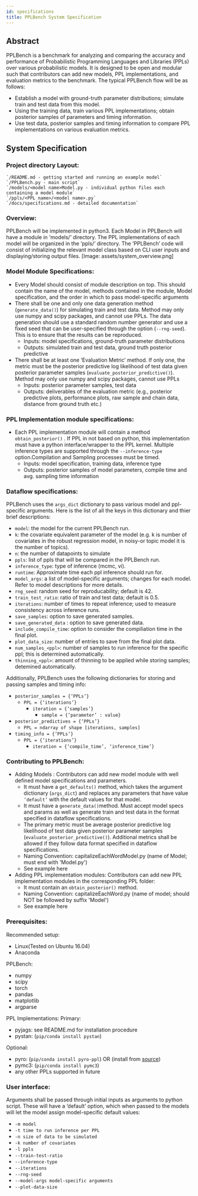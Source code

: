 ```yaml
---
id: specifications
title: PPLBench System Specification
---
```


## Abstract

PPLBench is a benchmark for analyzing and comparing the accuracy and performance of Probabilistic Programming Languages and Libraries (PPLs) over various probabilistic models. It is designed to be open and modular such that contributors can add new models, PPL implementations, and evaluation metrics to the benchmark.
The typical PPLBench flow will be as follows:

* Establish a model with ground-truth parameter distributions; simulate train and test data from this model.
* Using the training data, train various PPL implementations; obtain posterior samples of parameters and timing information.
* Use test data, posterior samples and timing information to compare PPL implementations on various evaluation metrics.

## System Specification

### Project directory Layout:

```
`/README.md - getting started and running an example model`
`/PPLBench.py - main script`
`/models/<model name>Model.py - individual python files each containing a model module`
`/ppls/<PPL name>/<model name>.py`
`/docs/specifications.md - detailed documentation`
```

### Overview:

PPLBench will be implemented in python3. Each Model in PPLBench will have a module in ‘models/’ directory. The PPL implementations of each model will be organized in the ‘ppls/’ directory.  The ‘PPLBench’ code will consist of initializing the relevant model class based on CLI user inputs and displaying/storing output files.
[Image: assets/system_overview.png]
### Model Module Specifications:

* Every Model should consist of module description on top. This should contain the name of the model, methods contained in the module, Model specification, and the order in which to pass model-specific arguments
* There shall be one and only one data generation method (`generate_data()`) for simulating train and test data. Method may only use numpy and scipy packages, and cannot use PPLs. The data generation should use a standard random number generator and use a fixed seed that can be user-specified through the option (`--rng-seed`). This is to ensure that the results can be reproduced.
    * Inputs: model specifications, ground-truth parameter distributions
    * Outputs: simulated train and test data, ground truth posterior predictive
* There shall be at least one ‘Evaluation Metric’ method. If only one, the metric must be the posterior predictive log likelihood of test data given posterior parameter samples (`evaluate_posterior_predictive()`). Method may only use numpy and scipy packages, cannot use PPLs
    * Inputs: posterior parameter samples, test data
    * Outputs: deliverables of the evaluation metric (e.g., posterior predictive plots, performance plots, raw sample and chain data, distance from ground truth etc.)

### PPL Implementation module specifications:

* Each PPL implementation module will contain a method `obtain_posterior()` . If PPL in not based on python, this implementation must have a python interface/wrapper to the PPL kernel. Multiple inference types are supported through the `--inference-type` option.Compilation and Sampling processes must be timed.
    * Inputs: model specification, training data, inference type
    * Outputs: posterior samples of model parameters, compile time and avg. sampling time information

### Dataflow specifications:

PPLBench uses the `args_dict` dictionary to pass various model and ppl-specific arguments. Here is the list of all the keys in this dictionary and thier brief descriptions:
 * `model`: the model for the current PPLBench run.
 * `k`: the covariate equivalent parameter of the model (e.g. k is number of covariates in the robust regression model, in noisy-or topic model it is the number of topics).
 * `n`: the number of datapoints to simulate
 * `ppls`: list of ppls that will be compared in the PPLBench run.
 * `inference_type`: type of inference (mcmc, vi).
 * `runtime`: Approximate time each ppl inference should run for.
 * `model_args`: a list of model-specific arguments; changes for each model. Refer to model descriptions for more details.
 * `rng_seed`: random seed for reproducability; default is 42.
 * `train_test_ratio`: ratio of train and test data; default is 0.5.
 * `iterations`: number of times to repeat inference; used to measure consistency across inference runs.
 * `save_samples`: option to save generated samples.
 * `save_generated_data` : option to save generated data.
 * `include_compile_time`: option to consider the compiliation time in the final plot.
 * `plot_data_size`: number of entries to save from the final plot data.
 * `num_samples_<ppl>`: number of samples to run inference for the specific ppl; this is determined automatically. 
 * `thinning_<ppl>`: amount of thinning to be applied while storing samples; detemined automatically.

Additionally, PPLBench uses the following dictionaries for storing and passing samples and timing info:
* `posterior_samples = {‘PPLs’}`
    * `PPL = {‘iterations’}`
        * `iteration = {‘samples’}`
            * `sample = {‘parameter’ : value}`
* `posterior_predictives = {‘PPLs’}`
    * `PPL = ndarray of shape [iterations, samples]`
* `timing_info = {‘PPLs’}`
    * `PPL = {‘iterations’}`
        * `iteration = {‘compile_time’, ‘inference_time’}`

### Contributing to PPLBench:

* Adding Models : Contributors can add new model module with well defined model specifications and parameters.
    * It must have a `get_defaults()` method, which takes the argument dictionary (`args_dict`) and replaces any parameters that have value `‘default’` with the default values for that model.
    * It must have a `generate_data()`method. Must accept model specs and params as well as generate train and test data in the format specified in dataflow specifications.
    * The primary metric must be average posterior predictive log likelihood of test data given posterior parameter samples (`evaluate_posterior_predictive()`). Additional metrics shall be allowed if they follow data format specified in dataflow specifications.
    * Naming Convention: capitalizeEachWordModel.py (name of Model; must end with 'Model.py')
    * See example here
* Adding PPL implementation modules: Contributors can add new PPL implementation modules in the corresponding PPL folder:
    * It must contain an `obtain_posterior()` method.
    * Naming Convention: capitalizeEachWord.py (name of model; should NOT be followed by suffix 'Model')
    * See example here

### Prerequisites:

Recommended setup:

* Linux(Tested on Ubuntu 16.04)
* Anaconda

PPLBench:

* numpy
* scipy
* torch
* pandas
* matplotlib
* argparse

PPL Implementations:
Primary:

* pyjags: see README.md for installation procedure
* pystan: (`pip/conda install pystan`)

Optional:

* pyro: (`pip/conda install pyro-ppl`) OR (install from [source](https://github.com/pyro-ppl/pyro))
* pymc3: (`pip/conda install pymc3`)
* any other PPLs supported in future

### User interface:

Arguments shall be passed through initial inputs as arguments to python script. These will have a ‘default’ option, which when passed to the models will let the model assign model-specific default values:

* `-m model`
* `-t time to run inference per PPL`
* `-n size of data to be simulated`
* `-k number of covariates`
* `-l ppls`
* `--train-test-ratio `
* `--inference-type`
* `--iterations`
* `--rng-seed`
* `--model-args model-specific arguments`
* `--plot-data-size`
